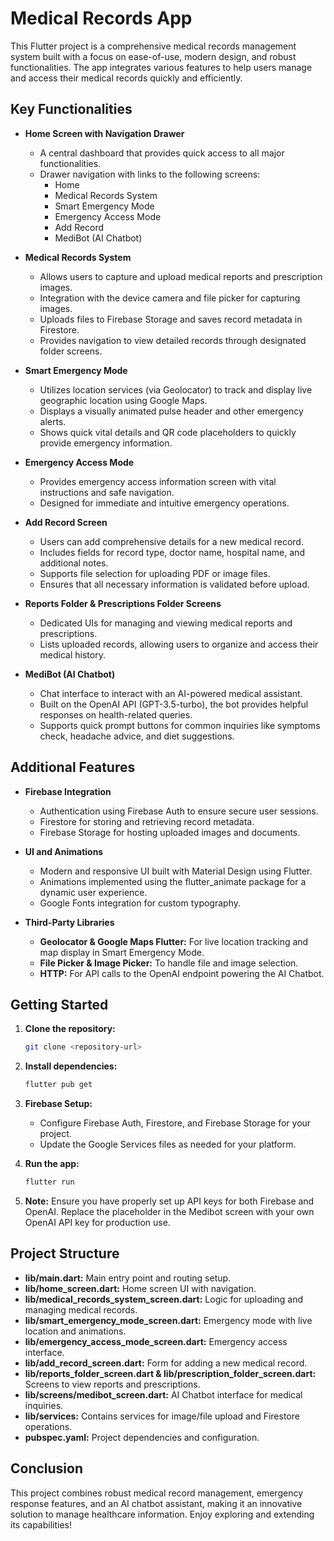 # Medical Records App

This Flutter project is a comprehensive medical records management system built with a focus on ease-of-use, modern design, and robust functionalities. The app integrates various features to help users manage and access their medical records quickly and efficiently.

## Key Functionalities

- **Home Screen with Navigation Drawer**
  - A central dashboard that provides quick access to all major functionalities.
  - Drawer navigation with links to the following screens:
    - Home
    - Medical Records System
    - Smart Emergency Mode
    - Emergency Access Mode
    - Add Record
    - MediBot (AI Chatbot)

- **Medical Records System**
  - Allows users to capture and upload medical reports and prescription images.
  - Integration with the device camera and file picker for capturing images.
  - Uploads files to Firebase Storage and saves record metadata in Firestore.
  - Provides navigation to view detailed records through designated folder screens.

- **Smart Emergency Mode**
  - Utilizes location services (via Geolocator) to track and display live geographic location using Google Maps.
  - Displays a visually animated pulse header and other emergency alerts.
  - Shows quick vital details and QR code placeholders to quickly provide emergency information.

- **Emergency Access Mode**
  - Provides emergency access information screen with vital instructions and safe navigation.
  - Designed for immediate and intuitive emergency operations.

- **Add Record Screen**
  - Users can add comprehensive details for a new medical record.
  - Includes fields for record type, doctor name, hospital name, and additional notes.
  - Supports file selection for uploading PDF or image files.
  - Ensures that all necessary information is validated before upload.

- **Reports Folder & Prescriptions Folder Screens**
  - Dedicated UIs for managing and viewing medical reports and prescriptions.
  - Lists uploaded records, allowing users to organize and access their medical history.

- **MediBot (AI Chatbot)**
  - Chat interface to interact with an AI-powered medical assistant.
  - Built on the OpenAI API (GPT-3.5-turbo), the bot provides helpful responses on health-related queries.
  - Supports quick prompt buttons for common inquiries like symptoms check, headache advice, and diet suggestions.

## Additional Features

- **Firebase Integration**
  - Authentication using Firebase Auth to ensure secure user sessions.
  - Firestore for storing and retrieving record metadata.
  - Firebase Storage for hosting uploaded images and documents.

- **UI and Animations**
  - Modern and responsive UI built with Material Design using Flutter.
  - Animations implemented using the flutter_animate package for a dynamic user experience.
  - Google Fonts integration for custom typography.

- **Third-Party Libraries**
  - **Geolocator & Google Maps Flutter:** For live location tracking and map display in Smart Emergency Mode.
  - **File Picker & Image Picker:** To handle file and image selection.
  - **HTTP:** For API calls to the OpenAI endpoint powering the AI Chatbot.

## Getting Started

1. **Clone the repository:**
   ```bash
   git clone <repository-url>
   ```

2. **Install dependencies:**
   ```bash
   flutter pub get
   ```

3. **Firebase Setup:**
   - Configure Firebase Auth, Firestore, and Firebase Storage for your project.
   - Update the Google Services files as needed for your platform.

4. **Run the app:**
   ```bash
   flutter run
   ```

5. **Note:** Ensure you have properly set up API keys for both Firebase and OpenAI. Replace the placeholder in the Medibot screen with your own OpenAI API key for production use.

## Project Structure

- **lib/main.dart:** Main entry point and routing setup.
- **lib/home_screen.dart:** Home screen UI with navigation.
- **lib/medical_records_system_screen.dart:** Logic for uploading and managing medical records.
- **lib/smart_emergency_mode_screen.dart:** Emergency mode with live location and animations.
- **lib/emergency_access_mode_screen.dart:** Emergency access interface.
- **lib/add_record_screen.dart:** Form for adding a new medical record.
- **lib/reports_folder_screen.dart & lib/prescription_folder_screen.dart:** Screens to view reports and prescriptions.
- **lib/screens/medibot_screen.dart:** AI Chatbot interface for medical inquiries.
- **lib/services:** Contains services for image/file upload and Firestore operations.
- **pubspec.yaml:** Project dependencies and configuration.

## Conclusion

This project combines robust medical record management, emergency response features, and an AI chatbot assistant, making it an innovative solution to manage healthcare information. Enjoy exploring and extending its capabilities!
